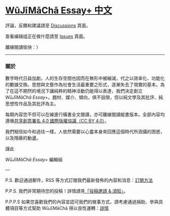 # [WūJīMāChā Essay+ 中文](https://www.wujimacha.com/essay-plus-tc)

評論，反饋和建議請至 [Discussions](https://github.com/wujimacha/Essay-Plus-Chinese/discussions) 頁面。

查看编辑组正在做什麼請至 [Issues](https://github.com/wujimacha/Essay-Plus-Chinese/issues) 頁面。

離線閱讀愉快：）

---

### 關於

數字時代日益加劇，人的生存空間也因而在無形中被縮減，代之以效率化、功能化的數據交換。思想與文藝作為社會生活最重要之形式，逐漸失去了現實的基本。為了在這不期然的境況下讓純粹的精神活動仍能得以表達，我們決定創立 *WūJīMāChā Essay+*。題材、媒介、傾向，俱不設限，但以純文學及其批評、純思想性作品及其批評為主。

每期內容您不但可以在線進行橫書全文閱讀，亦可離線閱讀縱書版本。全部內容均遵循[共享創意署名 4.0 國際版權協議（CC BY 4.0）](https://creativecommons.org/licenses/by/4.0/deed.zh_TW)。

我們相信如今和過往一樣，人依然需要以心靈本身來回應這個時代所涵攝的困惑，以及隱蔽的動盪。

謹此

*WūJīMāChā Essay+* 編輯組

—

P.S. 歡迎通過郵件，RSS 等方式訂閱我們最新發佈的內容和消息：[訂閱方法](https://www.wujimacha.com/pub/how-to-subscribe)

P.P.S. 我們非常期待您的投稿！詳情請見[「投稿邀請 & 須知」](https://www.wujimacha.com/pub/essay-plus-submission-invitation-and-guideline-tc)。

P.P.P.S 如果您喜歡我們的內容並認可我們的做事方式，請考慮通過捐助、參與具體項目等方式幫助 WūJīMāChā 得以良性運轉：[詳情](https://www.wujimacha.com/donate-and-contribute)
